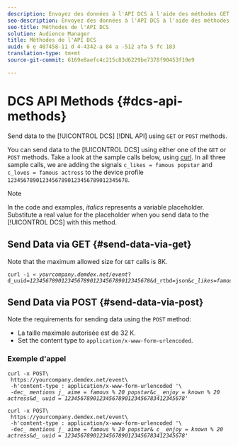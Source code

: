 ```yaml
---
description: Envoyez des données à l'API DCS à l'aide des méthodes GET ou POST.
seo-description: Envoyez des données à l'API DCS à l'aide des méthodes GET ou POST.
seo-title: Méthodes de l'API DCS
solution: Audience Manager
title: Méthodes de l'API DCS
uuid: 6 e 407458-11 d 4-4342-a 84 a -512 afa 5 fc 183
translation-type: tm+mt
source-git-commit: 6169e8aefc4c215c83d6229be7378f90453f19e9

---
```



# DCS API Methods {#dcs-api-methods}

Send data to the [!UICONTROL DCS] [!DNL API] using `GET` or `POST` methods.

You can send data to the [!UICONTROL DCS] using either one of the `GET` or `POST` methods. Take a look at the sample calls below, using [curl](https://curl.haxx.se/). In all three sample calls, we are adding the signals `c_likes = famous popstar` and `c_loves = famous actress` to the device profile `12345678901234567890123456789012345678`.

>[!NOTE]
>
>In the code and examples, *italics* represents a variable placeholder. Substitute a real value for the placeholder when you send data to the [!UICONTROL DCS] with this method.

## Send Data via GET {#send-data-via-get}

Note that the maximum allowed size for `GET` calls is 8K.

<pre><code>curl -i « <i>yourcompany.demdex.net/event</i>?
d_uuid=<i>12345678901234567890123456789012345678</i>&amp;d_rtbd=json&amp;<i>c_likes=famous%20popstar</i>&amp;<i>c_loves=famous%20actress</i>"
</code></pre>

## Send Data via POST {#send-data-via-post}

Note the requirements for sending data using the `POST` method:

* La taille maximale autorisée est de 32 K.
* Set the content type to `application/x-www-form-urlencoded`.

### Exemple d&#39;appel

<pre><code>curl -x POST\ 
 https://yourcompany.demdex.net/event<i></i>\ 
 -h'content-type : application/x-www-form-urlencoded '\ 
 -de<i>c_ mentions j_ aime = famous % 20 popstar</i>&amp;<i>c_ enjoy = known % 20 actress</i>&amp;<i>d_ uuid = 12345678901234567890123456783412345678</i>'</code>
</pre>

<pre><code>curl -x POST\ 
 https://yourcompany.demdex.net/event<i></i>\ 
 -h'content-type : application/x-www-form-urlencoded '\ 
 -de<i>c_ mentions j_ aime = famous % 20 popstar</i>&amp; <i>c_ enjoy = known % 20 actress</i>&amp;<i>d_ uuid = 12345678901234567890123456783412345678</i>'</code>
</pre>
